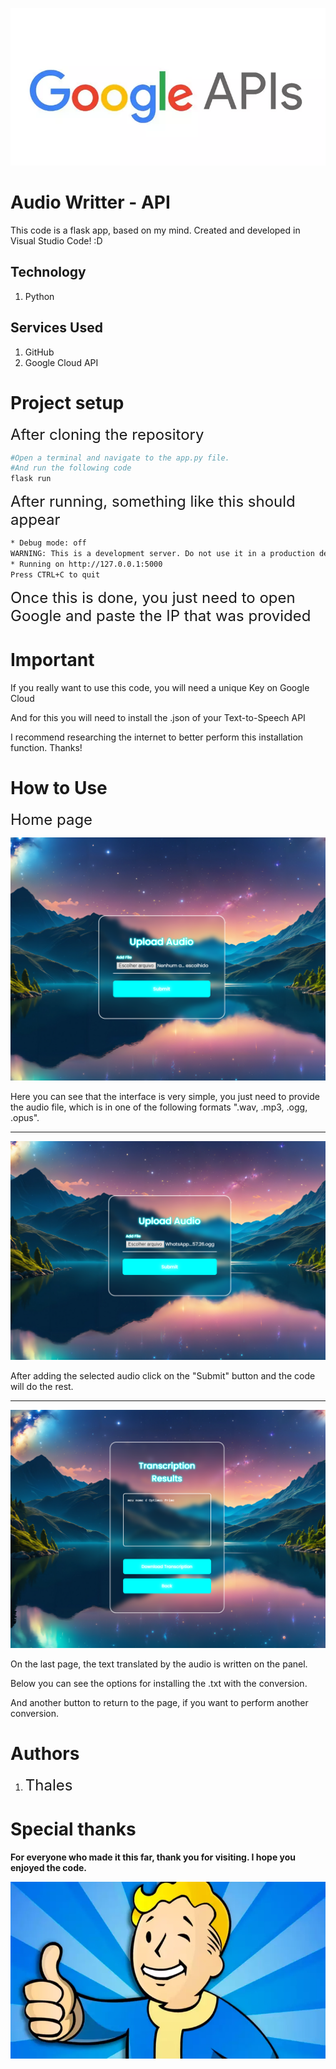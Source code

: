 ![Google Image](Scripts/static/img/Google-API.webp)


# Audio Writter - API
This code is a flask app, based on my mind. Created and developed in Visual Studio Code! :D

## Technology

1. Python

## Services Used
1. GitHub
2. Google Cloud API


# Project setup 
<span style="font-size:24px;">After cloning the repository</span>
```bash
#Open a terminal and navigate to the app.py file.
#And run the following code
flask run
```
<span style="font-size:24px;">After running, something like this should appear</span>

```bash
* Debug mode: off
WARNING: This is a development server. Do not use it in a production deployment. Use a production WSGI server instead.
* Running on http://127.0.0.1:5000
Press CTRL+C to quit
```
<span style="font-size:24px;">Once this is done, you just need to open Google and paste the IP that was provided</span>
# Important

If you really want to use this code, you will need a unique Key on Google Cloud

And for this you will need to install the .json of your Text-to-Speech API

I recommend researching the internet to better perform this installation function. Thanks!

# How to Use

<span style="font-size:24px;">Home page</span>

![Home Image](Scripts/static/img/Home.PNG)

Here you can see that the interface is very simple, you just need to provide the audio file, which is in one of the following formats ".wav, .mp3, .ogg, .opus".

***

![Home Image](Scripts/static/img/Upload.PNG)

After adding the selected audio click on the "Submit" button and the code will do the rest.

***

![Home Image](Scripts/static/img/SucessPage.PNG)

On the last page, the text translated by the audio is written on the panel.

Below you can see the options for installing the .txt with the conversion.

And another button to return to the page, if you want to perform another conversion.


# Authors

1. <span style="font-size:24px;">Thales</span>


# Special thanks

**For everyone who made it this far, thank you for visiting. I hope you enjoyed the code.**

![FaloutBoy](Scripts/static/img/FalloutBoy.webp)
